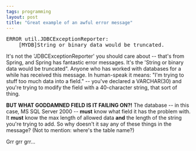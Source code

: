 ```yaml
---
tags: programming
layout: post
title: "Great example of an awful error message"
---
```




<pre class="sourceCode">
ERROR util.JDBCExceptionReporter:
    [MYDB]String or binary data would be truncated.
</pre>
<p>It's not the 'JDBCExceptionReporter' you should care about -- that's from Spring, and Spring has fantastic error messages. It's the 'String or binary data would be truncated". Anyone who has worked with databases for a while has received this message. In human-speak it means: "I'm trying to stuff too much data into a field." -- you've declared a VARCHAR(30) and you're trying to modify the field with a 40-character string, that sort of thing.</p>

<p><b>BUT WHAT GODDAMNED FIELD IS IT FAILING ON?!</b> The database -- in this case, MS SQL Server 2000 -- <b>must</b> know what field it has the problem with. It <b>must</b> know the max length of allowed data <b>and</b> the length of the string you're trying to add. So why doesn't it say any of these things in the message? (Not to mention: where's the table name?)</p>

<p>Grr grr grr...</p>


